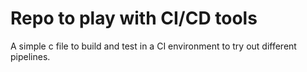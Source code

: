 # Repo to play with CI/CD tools
A simple c file to build and test in a CI environment to try out different pipelines.
